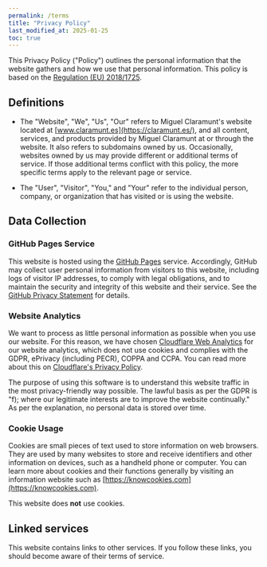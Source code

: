 ```yaml
---
permalink: /terms
title: "Privacy Policy"
last_modified_at: 2025-01-25
toc: true
---
```


This Privacy Policy ("Policy") outlines the personal information that the website gathers and how we use that personal information. This policy is based on the [Regulation (EU) 2018/1725](https://eur-lex.europa.eu/legal-content/EN/TXT/?uri=CELEX%3A32018R1725). 

## Definitions

* The "Website", "We", "Us", "Our" refers to Miguel Claramunt's website located at [www.claramunt.es](https://claramunt.es/), and all content, services, and products provided by Miguel Claramunt at or through the website. It also refers to subdomains owned by us. Occasionally, websites owned by us may provide different or additional terms of service. If those additional terms conflict with this policy, the more specific terms apply to the relevant page or service.

* The "User", "Visitor", "You," and "Your" refer to the individual person, company, or organization that has visited or is using the website.

## Data Collection

<!-- ### Log Files

Like many other websites, this website uses log files to help learn about when, from where, and how often traffic flows to this site. The information in these log files include:

* Internet Protocol addresses (IP)
* Types of browser
* Internet Service Provider (ISP)
* Date and time stamp
* Referring and exit pages
* Number of clicks

All of this information is not linked to anything that is personally identifiable. -->

### GitHub Pages Service

This website is hosted using the [GitHub Pages](https://pages.github.com/) service. Accordingly, GitHub may collect user personal information from visitors to this website, including logs of visitor IP addresses, to comply with legal obligations, and to maintain the security and integrity of this website and their service. See the [GitHub Privacy Statement](https://help.github.com/en/github/site-policy/github-privacy-statement) for details.

### Website Analytics

 We want to process as little personal information as possible when you use our website. For this reason, we have chosen [Cloudflare Web Analytics](https://www.cloudflare.com/web-analytics/) for our website analytics, which does not use cookies and complies with the GDPR, ePrivacy (including PECR), COPPA and CCPA. You can read more about this on [Cloudflare's Privacy Policy](https://www.cloudflare.com/privacypolicy/).

The purpose of using this software is to understand this website traffic in the most privacy-friendly way possible. The lawful basis as per the GDPR is "f); where our legitimate interests are to improve the website continually." As per the explanation, no personal data is stored over time.

### Cookie Usage

Cookies are small pieces of text used to store information on web browsers. They are used by many websites to store and receive identifiers and other information on devices, such as a handheld phone or computer. You can learn more about cookies and their functions generally by visiting an information website such as [https://knowcookies.com](https://knowcookies.com).

This website does **not** use cookies.

## Linked services

This website contains links to other services. If you follow these links, you should become aware of their terms of service.